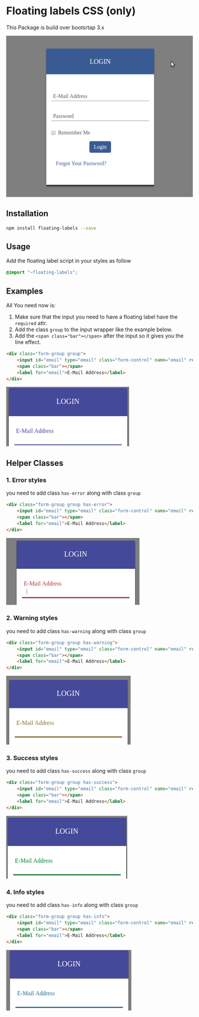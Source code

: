 # Floating labels CSS (only)

This Package is build over bootsrtap 3.x

![default-styles](src/images/default.gif) 

## Installation
```bash
npm install floating-labels --save
```
## Usage

Add the floating label script in your styles as follow
```scss
@import "~floating-labels";
```

## Examples

All You need now is: 

1. Make sure that the input you need to have a floating label have the `required` attr. 
2. Add the class `group` to the input wrapper like the example below.
3. Add the `<span class="bar"></span>` after the input so it gives you the line effect.
```html
<div class="form-group group">
    <input id="email" type="email" class="form-control" name="email" required />
    <span class="bar"></span>
    <label for="email">E-Mail Address</label>
</div>
```
![default-styles](src/images/default.png)

## Helper Classes
### 1. Error styles
you need to add class `has-error` along with class `group`
```html
<div class="form-group group has-error">
    <input id="email" type="email" class="form-control" name="email" required />
    <span class="bar"></span>
    <label for="email">E-Mail Address</label>
</div>
```
![error-styles](src/images/error-style.png)

### 2. Warning styles
you need to add class `has-warning` along with class `group`
```html
<div class="form-group group has-warning">
    <input id="email" type="email" class="form-control" name="email" required />
    <span class="bar"></span>
    <label for="email">E-Mail Address</label>
</div>
```
![warning-styles](src/images/warning-style.png)

### 3. Success styles
you need to add class `has-success` along with class `group`
```html
<div class="form-group group has-success">
    <input id="email" type="email" class="form-control" name="email" required />
    <span class="bar"></span>
    <label for="email">E-Mail Address</label>
</div>
```
![success-styles](src/images/success-style.png)

### 4. Info styles
you need to add class `has-info` along with class `group`
```html
<div class="form-group group has-info">
    <input id="email" type="email" class="form-control" name="email" required />
    <span class="bar"></span>
    <label for="email">E-Mail Address</label>
</div>
```
![info-styles](src/images/info-style.png)
